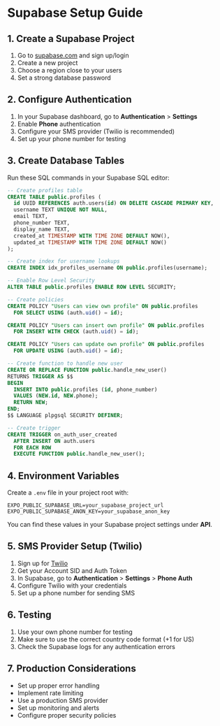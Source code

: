 # Supabase Setup Guide

## 1. Create a Supabase Project

1. Go to [supabase.com](https://supabase.com) and sign up/login
2. Create a new project
3. Choose a region close to your users
4. Set a strong database password

## 2. Configure Authentication

1. In your Supabase dashboard, go to **Authentication** > **Settings**
2. Enable **Phone** authentication
3. Configure your SMS provider (Twilio is recommended)
4. Set up your phone number for testing

## 3. Create Database Tables

Run these SQL commands in your Supabase SQL editor:

```sql
-- Create profiles table
CREATE TABLE public.profiles (
  id UUID REFERENCES auth.users(id) ON DELETE CASCADE PRIMARY KEY,
  username TEXT UNIQUE NOT NULL,
  email TEXT,
  phone_number TEXT,
  display_name TEXT,
  created_at TIMESTAMP WITH TIME ZONE DEFAULT NOW(),
  updated_at TIMESTAMP WITH TIME ZONE DEFAULT NOW()
);

-- Create index for username lookups
CREATE INDEX idx_profiles_username ON public.profiles(username);

-- Enable Row Level Security
ALTER TABLE public.profiles ENABLE ROW LEVEL SECURITY;

-- Create policies
CREATE POLICY "Users can view own profile" ON public.profiles
  FOR SELECT USING (auth.uid() = id);

CREATE POLICY "Users can insert own profile" ON public.profiles
  FOR INSERT WITH CHECK (auth.uid() = id);

CREATE POLICY "Users can update own profile" ON public.profiles
  FOR UPDATE USING (auth.uid() = id);

-- Create function to handle new user
CREATE OR REPLACE FUNCTION public.handle_new_user()
RETURNS TRIGGER AS $$
BEGIN
  INSERT INTO public.profiles (id, phone_number)
  VALUES (NEW.id, NEW.phone);
  RETURN NEW;
END;
$$ LANGUAGE plpgsql SECURITY DEFINER;

-- Create trigger
CREATE TRIGGER on_auth_user_created
  AFTER INSERT ON auth.users
  FOR EACH ROW
  EXECUTE FUNCTION public.handle_new_user();
```

## 4. Environment Variables

Create a `.env` file in your project root with:

```env
EXPO_PUBLIC_SUPABASE_URL=your_supabase_project_url
EXPO_PUBLIC_SUPABASE_ANON_KEY=your_supabase_anon_key
```

You can find these values in your Supabase project settings under **API**.

## 5. SMS Provider Setup (Twilio)

1. Sign up for [Twilio](https://twilio.com)
2. Get your Account SID and Auth Token
3. In Supabase, go to **Authentication** > **Settings** > **Phone Auth**
4. Configure Twilio with your credentials
5. Set up a phone number for sending SMS

## 6. Testing

1. Use your own phone number for testing
2. Make sure to use the correct country code format (+1 for US)
3. Check the Supabase logs for any authentication errors

## 7. Production Considerations

- Set up proper error handling
- Implement rate limiting
- Use a production SMS provider
- Set up monitoring and alerts
- Configure proper security policies
